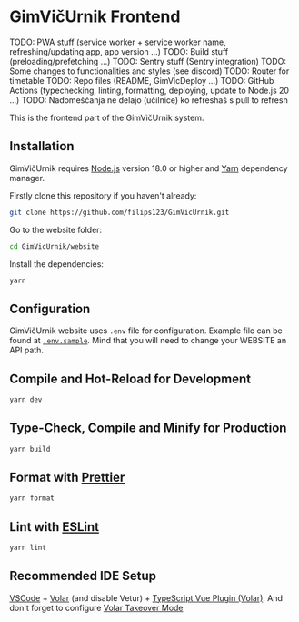 # GimVičUrnik Frontend

TODO: PWA stuff (service worker + service worker name, refreshing/updating app, app version ...)
TODO: Build stuff (preloading/prefetching ...)
TODO: Sentry stuff (Sentry integration)
TODO: Some changes to functionalities and styles (see discord)
TODO: Router for timetable
TODO: Repo files (README, GimVicDeploy ...)
TODO: GitHub Actions (typechecking, linting, formatting, deploying, update to Node.js 20 ...)
TODO: Nadomeščanja ne delajo (učilnice) ko refreshaš s pull to refresh

This is the frontend part of the GimVičUrnik system.

## Installation

GimVičUrnik requires [Node.js](https://nodejs.org/) version 18.0 or higher and [Yarn](https://yarnpkg.com/) dependency manager.

Firstly clone this repository if you haven't already:
```sh
git clone https://github.com/filips123/GimVicUrnik.git
```

Go to the website folder:
```sh
cd GimVicUrnik/website
```

Install the dependencies:
```sh
yarn
```

## Configuration

GimVičUrnik website uses `.env` file for configuration. Example file can be found at [`.env.sample`](.env.sample).
Mind that you will need to change your WEBSITE an API path.

## Compile and Hot-Reload for Development

```sh
yarn dev
```

## Type-Check, Compile and Minify for Production

```sh
yarn build
```

## Format with [Prettier](https://prettier.io/)

```sh
yarn format
```

## Lint with [ESLint](https://eslint.org/)

```sh
yarn lint
```

## Recommended IDE Setup

[VSCode](https://code.visualstudio.com/) + [Volar](https://marketplace.visualstudio.com/items?itemName=Vue.volar) (and disable Vetur) + [TypeScript Vue Plugin (Volar)](https://marketplace.visualstudio.com/items?itemName=Vue.vscode-typescript-vue-plugin). And don't forget to configure [Volar Takeover Mode](https://vuejs.org/guide/typescript/overview.html#volar-takeover-mode)
